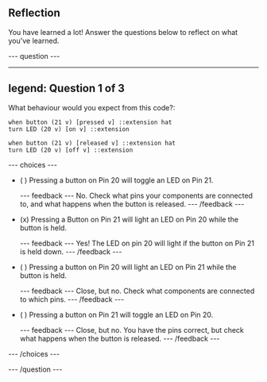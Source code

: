 ## Reflection

You have learned a lot! Answer the questions below to reflect on what you've learned.

--- question ---

---
legend: Question 1 of 3
---

What behaviour would you expect from this code?:

```blocks3
when button (21 v) [pressed v] ::extension hat
turn LED (20 v) [on v] ::extension

when button (21 v) [released v] ::extension hat
turn LED (20 v) [off v] ::extension
```

--- choices ---

- ( ) Pressing a button on Pin 20 will toggle an LED on Pin 21.

  --- feedback ---
No. Check what pins your components are connected to, and what happens when the button is released.
  --- /feedback ---

- (x) Pressing a Button on Pin 21 will light an LED on Pin 20 while the button is held.

  --- feedback ---
Yes! The LED on pin 20 will light if the button on Pin 21 is held down.
  --- /feedback ---

- ( ) Pressing a button on Pin 20 will light an LED on Pin 21 while the button is held.

  --- feedback ---
Close, but no. Check what components are connected to which pins.
  --- /feedback ---

- ( ) Pressing a button on Pin 21 will toggle an LED on Pin 20.

  --- feedback ---
Close, but no. You have the pins correct, but check what happens when the button is released.
  --- /feedback ---

--- /choices ---

--- /question ---